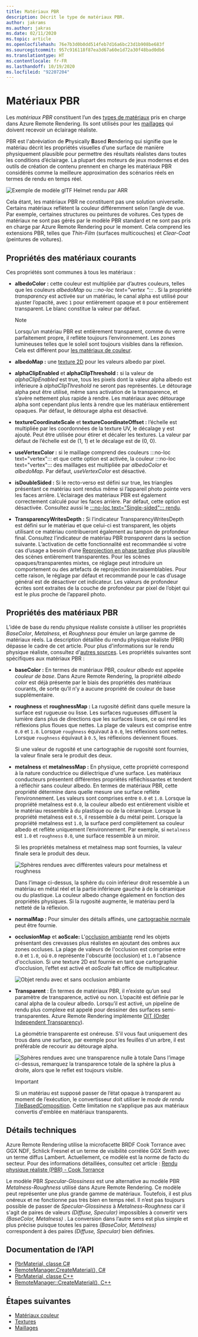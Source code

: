 ```yaml
---
title: Matériaux PBR
description: Décrit le type de matériaux PBR.
author: jakrams
ms.author: jakras
ms.date: 02/11/2020
ms.topic: article
ms.openlocfilehash: 76e7b3d0b0dd514feb7d16a6bc23d1b908be683f
ms.sourcegitcommit: 957c916118f87ea3d67a60e1d72a30f48bad0db6
ms.translationtype: HT
ms.contentlocale: fr-FR
ms.lasthandoff: 10/19/2020
ms.locfileid: "92207204"
---
```

# <a name="pbr-materials"></a>Matériaux PBR

Les *matériaux PBR* constituent l’un des [types de matériaux](../../concepts/materials.md) pris en charge dans Azure Remote Rendering. Ils sont utilisés pour les [maillages](../../concepts/meshes.md) qui doivent recevoir un éclairage réaliste.

PBR est l'abréviation de **P**hysically **B**ased **R**endering qui signifie que le matériau décrit les propriétés visuelles d’une surface de manière physiquement plausible pour permettre des résultats réalistes dans toutes les conditions d’éclairage. La plupart des moteurs de jeux modernes et des outils de création de contenu prennent en charge les matériaux PBR considérés comme la meilleure approximation des scénarios réels en termes de rendu en temps réel.

![Exemple de modèle glTF Helmet rendu par ARR](media/helmet.png)

Cela étant, les matériaux PBR ne constituent pas une solution universelle. Certains matériaux reflètent la couleur différemment selon l’angle de vue. Par exemple, certaines structures ou peintures de voitures. Ces types de matériaux ne sont pas gérés par le modèle PBR standard et ne sont pas pris en charge par Azure Remote Rendering pour le moment. Cela comprend les extensions PBR, telles que *Thin-Film* (surfaces multicouches) et *Clear-Coat* (peintures de voitures).

## <a name="common-material-properties"></a>Propriétés des matériaux courants

Ces propriétés sont communes à tous les matériaux :

* **albedoColor :** cette couleur est multipliée par d’autres couleurs, telles que les couleurs *albedoMap* ou *:::no-loc text="vertex ":::* . Si la propriété *transparency* est activée sur un matériau, le canal alpha est utilisé pour ajuster l’opacité, avec `1` pour entièrement opaque et `0` pour entièrement transparent. Le blanc constitue la valeur par défaut.

  > [!NOTE]
  > Lorsqu’un matériau PBR est entièrement transparent, comme du verre parfaitement propre, il reflète toujours l’environnement. Les zones lumineuses telles que le soleil sont toujours visibles dans la réflexion. Cela est différent pour [les matériaux de couleur](color-materials.md).

* **albedoMap :** une [texture 2D](../../concepts/textures.md) pour les valeurs albedo par pixel.

* **alphaClipEnabled** et **alphaClipThreshold :** si la valeur de *alphaClipEnabled* est true, tous les pixels dont la valeur alpha albedo est inférieure à *alphaClipThreshold* ne seront pas représentés. Le détourage alpha peut être utilisé, même sans activation de la transparence, et s’avère nettement plus rapide à rendre. Les matériaux avec détourage alpha sont cependant plus lents à rendre que les matériaux entièrement opaques. Par défaut, le détourage alpha est désactivé.

* **textureCoordinateScale** et **textureCoordinateOffset :** l’échelle est multipliée par les coordonnées de la texture UV, le décalage y est ajouté. Peut être utilisée pour étirer et décaler les textures. La valeur par défaut de l’échelle est de (1, 1) et le décalage est de (0, 0).

* **useVertexColor :** si le maillage comprend des couleurs :::no-loc text="vertex"::: et que cette option est activée, la couleur :::no-loc text="vertex"::: des maillages est multipliée par *albedoColor* et *albedoMap*. Par défaut, *useVertexColor* est désactivé.

* **isDoubleSided :** Si le recto-verso est défini sur true, les triangles présentant ce matériau sont rendus même si l’appareil photo pointe vers les faces arrière. L’éclairage des matériaux PBR est également correctement calculé pour les faces arrière. Par défaut, cette option est désactivée. Consultez aussi le [:::no-loc text="Single-sided"::: rendu](single-sided-rendering.md).

* **TransparencyWritesDepth :** Si l’indicateur TransparencyWritesDepth est défini sur le matériau et que celui-ci est transparent, les objets utilisant ce matériau contribueront également au tampon de profondeur final. Consultez l’indicateur de matériau PBR *transparent* dans la section suivante. L’activation de cette fonctionnalité est recommandée si votre cas d’usage a besoin d’une [Reprojection en phase tardive](late-stage-reprojection.md) plus plausible des scènes entièrement transparentes. Pour les scènes opaques/transparentes mixtes, ce réglage peut introduire un comportement ou des artefacts de reprojection invraisemblables. Pour cette raison, le réglage par défaut et recommandé pour le cas d’usage général est de désactiver cet indicateur. Les valeurs de profondeur écrites sont extraites de la couche de profondeur par pixel de l’objet qui est le plus proche de l’appareil photo.

## <a name="pbr-material-properties"></a>Propriétés des matériaux PBR

L’idée de base du rendu physique réaliste consiste à utiliser les propriétés *BaseColor*, *Metalness*, et *Roughness* pour émuler un large gamme de matériaux réels. La description détaillée du rendu physique réaliste (PBR) dépasse le cadre de cet article. Pour plus d'informations sur le rendu physique réaliste, consultez d'[autres sources](http://www.pbr-book.org). Les propriétés suivantes sont spécifiques aux matériaux PBR :

* **baseColor :** En termes de matériaux PBR, *couleur albedo* est appelée *couleur de base*. Dans Azure Remote Rendering, la propriété *albedo color* est déjà présente par le biais des propriétés des matériaux courants, de sorte qu’il n’y a aucune propriété de couleur de base supplémentaire.

* **roughness** et **roughnessMap :** La rugosité définit dans quelle mesure la surface est rugueuse ou lisse. Les surfaces rugueuses diffusent la lumière dans plus de directions que les surfaces lisses, ce qui rend les réflexions plus floues que nettes. La plage de valeurs est comprise entre `0.0` et `1.0`. Lorsque `roughness` équivaut à `0.0`, les réflexions sont nettes. Lorsque `roughness` équivaut à `0.5`, les réflexions deviennent floues.

  Si une valeur de rugosité et une cartographie de rugosité sont fournies, la valeur finale sera le produit des deux.

* **metalness** et **metalnessMap :** En physique, cette propriété correspond à la nature conductrice ou diélectrique d'une surface. Les matériaux conducteurs présentent différentes propriétés réfléchissantes et tendent à réfléchir sans couleur albedo. En termes de matériaux PBR, cette propriété détermine dans quelle mesure une surface reflète l’environnement. Les valeurs sont comprises entre `0.0` et `1.0`. Lorsque la propriété metalness est `0.0`, la couleur albedo est entièrement visible et le matériau ressemble à du plastique ou de la céramique. Lorsque la propriété metalness est `0.5`, il ressemble à du métal peint. Lorsque la propriété metalness est `1.0`, la surface perd complètement sa couleur albedo et reflète uniquement l’environnement. Par exemple, si `metalness` est `1.0` et `roughness` `0.0`, une surface ressemble à un miroir.

  Si les propriétés metalness et metalness map sont fournies, la valeur finale sera le produit des deux.

  ![Sphères rendues avec différentes valeurs pour metalness et roughness](./media/metalness-roughness.png)

  Dans l’image ci-dessus, la sphère du coin inférieur droit ressemble à un matériau en métal réel et la partie inférieure gauche à de la céramique ou du plastique. La couleur albedo change également en fonction des propriétés physiques. Si la rugosité augmente, le matériau perd la netteté de la réflexion.

* **normalMap :** Pour simuler des détails affinés, une [cartographie normale](https://en.wikipedia.org/wiki/Normal_mapping) peut être fournie.

* **occlusionMap** et **aoScale:** L'[occlusion ambiante](https://en.wikipedia.org/wiki/Ambient_occlusion) rend les objets présentant des crevasses plus réalistes en ajoutant des ombres aux zones occluses. La plage de valeurs de l'occlusion est comprise entre `0.0` et `1.0`, où `0.0` représente l'obscurité (occlusion) et `1.0` l'absence d'occlusion. Si une texture 2D est fournie en tant que cartographie d’occlusion, l’effet est activé et *aoScale* fait office de multiplicateur.

  ![Objet rendu avec et sans occlusion ambiante](./media/boom-box-ao2.gif)

* **Transparent** : En termes de matériaux PBR, il n’existe qu’un seul paramètre de transparence, activé ou non. L’opacité est définie par le canal alpha de la couleur albedo. Lorsqu’il est activé, un pipeline de rendu plus complexe est appelé pour dessiner des surfaces semi-transparentes. Azure Remote Rendering implémente [OIT (Order Independent Transparency](https://en.wikipedia.org/wiki/Order-independent_transparency)).

  La géométrie transparente est onéreuse. S'il vous faut uniquement des trous dans une surface, par exemple pour les feuilles d'un arbre, il est préférable de recourir au détourage alpha.

  ![Sphères rendues avec une transparence nulle à totale](./media/transparency.png) Dans l’image ci-dessus, remarquez la transparence totale de la sphère la plus à droite, alors que le reflet est toujours visible.

  > [!IMPORTANT]
  > Si un matériau est supposé passer de l’état opaque à transparent au moment de l’exécution, le convertisseur doit utiliser le *mode de rendu* [TileBasedComposition](../../concepts/rendering-modes.md). Cette limitation ne s’applique pas aux matériaux convertis d'emblée en matériaux transparents.

## <a name="technical-details"></a>Détails techniques

Azure Remote Rendering utilise la microfacette BRDF Cook Torrance avec GGX NDF, Schlick Fresnel et un terme de visibilité corrélée GGX Smith avec un terme diffus Lambert. Actuellement, ce modèle est la norme de facto du secteur. Pour des informations détaillées, consultez cet article : [Rendu physique réaliste (PBR) - Cook Torrance](http://www.codinglabs.net/article_physically_based_rendering_cook_torrance.aspx)

 Le modèle PBR *Specular-Glossiness* est une alternative au modèle PBR *Metalness-Roughness* utilisé dans Azure Remote Rendering. Ce modèle peut représenter une plus grande gamme de matériaux. Toutefois, il est plus onéreux et ne fonctionne pas très bien en temps réel.
Il n’est pas toujours possible de passer de *Specular-Glossiness* à *Metalness-Roughness* car il s'agit de paires de valeurs *(Diffuse, Specular)* impossibles à convertir vers *(BaseColor, Metalness)* . La conversion dans l’autre sens est plus simple et plus précise puisque toutes les paires *(BaseColor, Metalness)* correspondent à des paires *(Diffuse, Specular)* bien définies.

## <a name="api-documentation"></a>Documentation de l’API

* [PbrMaterial, classe C#](/dotnet/api/microsoft.azure.remoterendering.pbrmaterial)
* [RemoteManager.CreateMaterial(), C#](/dotnet/api/microsoft.azure.remoterendering.remotemanager.creatematerial)
* [PbrMaterial, classe C++](/cpp/api/remote-rendering/pbrmaterial)
* [RemoteManager::CreateMaterial(), C++](/cpp/api/remote-rendering/remotemanager#creatematerial)

## <a name="next-steps"></a>Étapes suivantes

* [Matériaux couleur](color-materials.md)
* [Textures](../../concepts/textures.md)
* [Maillages](../../concepts/meshes.md)